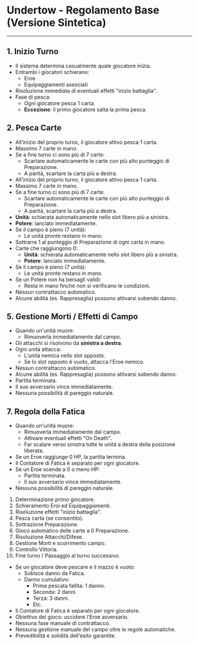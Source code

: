 
# Undertow - Regolamento Base (Versione Sintetica)

----------

## 1. Inizio Turno

- Il sistema determina casualmente quale giocatore inizia.
- Entrambi i giocatori schierano:
  - Eroe
  - Equipaggiamenti associati
- Risoluzione immediata di eventuali effetti "inizio battaglia".
- Fase di pesca:
  - Ogni giocatore pesca 1 carta.
  - **Eccezione**: il primo giocatore salta la prima pesca.
        

## 2. Pesca Carte

- All'inizio del proprio turno, il giocatore attivo pesca 1 carta.
- Massimo 7 carte in mano.
- Se a fine turno ci sono più di 7 carte:
  - Scartare automaticamente le carte con più alto punteggio di Preparazione.
  - A parità, scartare la carta più a destra.
- All'inizio del proprio turno, il giocatore attivo pesca 1 carta.
- Massimo 7 carte in mano.
- Se a fine turno ci sono più di 7 carte:
  - Scartare automaticamente le carte con più alto punteggio di Preparazione.
  - A parità, scartare la carta più a destra.
- **Unità**: schierata automaticamente nello slot libero più a sinistra.
- **Potere**: lanciato immediatamente.
- Se il campo è pieno (7 unità):
  - Le unità pronte restano in mano.
- Sottrarre 1 al punteggio di Preparazione di ogni carta in mano.
- Carte che raggiungono 0:
  - **Unità**: schierata automaticamente nello slot libero più a sinistra.
  - **Potere**: lanciato immediatamente.
- Se il campo è pieno (7 unità):
  - Le unità pronte restano in mano.
- Se un Potere non ha bersagli validi:
  - Resta in mano finché non si verificano le condizioni.
- Nessun contrattacco automatico.
- Alcune abilità (es. Rappresaglia) possono attivarsi subendo danno.

## 5. Gestione Morti / Effetti di Campo

- Quando un'unità muore:
  - Rimuoverla immediatamente dal campo.
- Gli attacchi si risolvono da **sinistra a destra**.
- Ogni unità attacca:
  - L'unità nemica nello slot opposto.
  - Se lo slot opposto è vuoto, attacca l'Eroe nemico.
- Nessun contrattacco automatico.
- Alcune abilità (es. Rappresaglia) possono attivarsi subendo danno.
- Partita terminata.
- Il suo avversario vince immediatamente.
- Nessuna possibilità di pareggio naturale.

## 7. Regola della Fatica

- Quando un'unità muore:
  - Rimuoverla immediatamente dal campo.
  - Attivare eventuali effetti "On Death".
  - Far scalare verso sinistra tutte le unità a destra della posizione liberata.
- Se un Eroe raggiunge 0 HP, la partita termina.
- Il Contatore di Fatica è separato per ogni giocatore.
- Se un Eroe scende a 0 o meno HP:
  - Partita terminata.
  - Il suo avversario vince immediatamente.
- Nessuna possibilità di pareggio naturale.

1. Determinazione primo giocatore.
2. Schieramento Eroi ed Equipaggiamenti.
3. Risoluzione effetti "inizio battaglia".
4. Pesca carta (se consentito).
5. Sottrazione Preparazione.
6. Gioco automatico delle carte a 0 Preparazione.
7. Risoluzione Attacchi/Difese.
8. Gestione Morti e scorrimento campo.
9. Controllo Vittoria.
10. Fine turno / Passaggio al turno successivo.

- Se un giocatore deve pescare e il mazzo è vuoto:
  - Subisce danno da Fatica.
  - Danno cumulativo:
    - Prima pescata fallita: 1 danno.
    - Seconda: 2 danni.
    - Terza: 3 danni.
    - Etc.
- Il Contatore di Fatica è separato per ogni giocatore.
- Obiettivo del gioco: uccidere l'Eroe avversario.
- Nessuna fase manuale di contrattacco.
- Nessuna gestione manuale del campo oltre le regole automatiche.
- Prevedibilità e solidità dell'esito garantite.